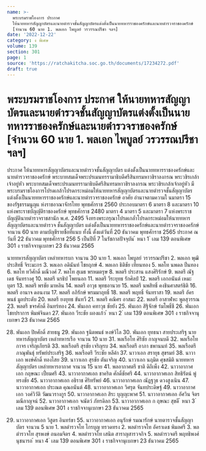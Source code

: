 ```yaml
---
name: >-
  พระบรมราชโองการ ประกาศ
  ให้นายทหารสัญญาบัตรและนายตำรวจชั้นสัญญาบัตรแต่งตั้งเป็นนายทหารราชองครักษ์และนายตำรวจราชองครักษ์
  [จำนวน 60 นาย 1. พลเอก ไพบูลย์ วรวรรณปรีชา ฯลฯ]
date: '2022-12-22'
category: ง พิเศษ
volume: 139
section: 301
page: 1
source: 'https://ratchakitcha.soc.go.th/documents/17234272.pdf'
draft: true
---
```


# พระบรมราชโองการ ประกาศ ให้นายทหารสัญญาบัตรและนายตำรวจชั้นสัญญาบัตรแต่งตั้งเป็นนายทหารราชองครักษ์และนายตำรวจราชองครักษ์ [จำนวน 60 นาย 1. พลเอก ไพบูลย์ วรวรรณปรีชา ฯลฯ]

ประกาศ ให้นายทหารสัญญาบัตรและนายตำรวจชั้นสัญญาบัตร แต่งตั้งเป็นนายทหารราชองครักษ์และนายตำรวจราชองครักษ์ พระบาทสมเด็จพระปรเมนทรรามาธิบดีศรีสินทรมหาวชิราลงกรณ พระวชิรเกล้าเจ้าอยู่หัว พระบาทสมเด็จพระปรเมนทรรามาธิบดีศรีสินทรมหาวชิราลงกรณ พระวชิรเกล้าเจ้าอยู่หัว มีพระบรมราชโองการโปรดเกล้าโปรดกระหม่อมให้นายทหารสัญญาบัตรและนายตำรวจชั้นสัญญาบัตร แต่งตั้งเป็นนายทหารราชองครักษ์และนายตำรวจราชองครักษ์ อาศัย อำนาจตามความใ นมาตรา 15 ของรัฐธรรมนูญแ ห่งราชอาณาจักรไทย พุทธศักราช 2560 ประกอบมาตรา 6 มาตรา 8 และมาตรา 10 แห่งพระราชบัญญัติราชองครักษ์ พุทธศักราช 2480 มาตรา 4 มาตรา 5 และมาตรา 7 แห่งพระราชบัญญัตินายตำรวจราชสานัก พ.ศ. 2495 จึงทรงพระกรุณาโปรดเกล้ำโปรดกระหม่อมให้นายทหารสัญญาบัตรและนายตำรวจ ชั้นสัญญาบัตร แต่งตั้งเป็นนายทหารราชองครักษ์และนายตำรวจราชองครักษ์ จานวน 60 นาย ตามบัญชีรายชื่อที่แนบ ทั้งนี้ ตั้งแต่วันที่ 20 ธันวาคม พุทธศักราช 2565 ประกาศ ณ วันที่ 22 ธันวาคม พุทธศักราช 256 5 เป็นปีที่ 7 ในรัชกาลปัจจุบัน ้ หนา 1 ่ เลม 139 ตอนพิเศษ 301 ง ราชกิจจานุเบกษา 23 ธันวาคม 2565

นายทหารสัญญาบัตร เหล่าทหารบก จานวน 30 นาย 1. พลเอก ไพบูลย์ วรวรรณปรีชา 2. พลเอก พุฒิประสิทธิ์ จิระมะกร 3. พลเอก อดินันท์ ไชยฤกษ์ 4. พลเอก ธิติชัย เทียนทอง 5. พลโท นพดล ปิ่นทอง 6. พลโท ทวีศักดิ์ มณีวงศ์ 7. พลโท สุเมธ พรหมตรุษ 8. พลตรี ประสาน แสงศิริรักษ์ 9. พลตรี ณัฐเดช จันทรางศุ 10. พลตรี นรธิป โพยนอก 11. พลตรี วีระยุทธ รักศิลป์ 12. พลตรี เอกอนันต์ เหมะบุตร 13. พลตรี พรชัย มาหลิน 14. พลตรี อาวุธ พุทธอานวย 15. พลตรี นพสิทธิ์ คงชินศาสตร์ธิติ 16. พลตรี อานาจ ดอนงาม 17. พลตรี อภิรักษ์ พรมมาฤทธิ์ 18. พลตรี พฤทธิ์ จันทราสา 19. พลตรี อัครพนธ์ มูลประดับ 20. พลตรี ยงยุทธ ขันทวี 21. พลตรี คณิศร อาสมะ 22. พลตรี อาสาฬหะ พูลสุวรรณ 23. พลตรี ขจรศักดิ์ อินทร์ทอง 24. พันเอก คทาวุธ ชัยยัง 25. พันเอก สิฐิจักษ์ ร่มโพธิ์ชี 26. พันเอก ไชยปราการ พิมพ์จินดา 27. พันเอก วีระชัย ผองแก้ว ้ หนา 2 ่ เลม 139 ตอนพิเศษ 301 ง ราชกิจจานุเบกษา 23 ธันวาคม 2565

28. พันเอก ปิยศักดิ์ สายธนู 29. พันเอก ฐนิตพนธ์ หงษ์วิไล 30. พันเอก ยุทธนา สายประเสริฐ นายทหารสัญญาบัตร เหล่าทหารเรือ จานวน 10 นาย 31. พลเรือโท ศิริชัย กาญจนบดี 32. พลเรือโท กาจร เจริญเกียรติ 33. พลเรือตรี สุรชัย เจริญรบ 34. พลเรือตรี อาภา ชพานนท์ 35. พลเรือตรี ภาณุพันธุ์ ทรัพย์ประเสริฐ 36. พลเรือตรี วีระชัย หลีค้า 37. นาวาเอก สรายุธ สุขรมย์ 38. นาวาเอก พงษ์ศักดิ์ ทองไสย 39. นาวาเอก สุรชัย ตันเจริญ 40. นาวาเอก นฤมิต ศุขสมิติ นายทหารสัญญาบัตร เหล่าทหารอากาศ จานวน 15 นาย 41. พลอากาศตรี ชาติ ดิถีเพ็ง 42. นาวาอากาศเอก กฤษณะ เปี่ยมศรี 43. นาวาอากาศเอก ชาคริต ศักดิ์ชัยศรี 44. นาวาอากาศเอก สิทธิรัตน์ พู่ทรงชัย 45. นาวาอากาศเอก อธิราช ศิริทรัพย์ 46. นาวาอากาศเอก ณัฏฐวุธ ดวงสูงเนิน 47. นาวาอากาศเอก ประณต คุณอนันต์ 48. นาวาอากาศเอก วิศรุต จันทประดิษฐ์ 49. นาวาอากาศเอก วงศ์วิวัติ วัฒนวรางกูร 50. นาวาอากาศเอก สิระ บุญญะพาศ 51. นาวาอากาศเอก อัศวิน จิตรมณีกาญจน์ 52. นาวาอากาศเอก จณัตว์ ภัทรดิลก 53. นาวาอากาศเอก ก ฤษณะ สุขดี ้ หนา 3 ่ เลม 139 ตอนพิเศษ 301 ง ราชกิจจานุเบกษา 23 ธันวาคม 2565

54. นาวาอากาศเอก วิสูตร อินทร์ขา 55. นาวาอากาศเอก อนุรักษ์ รมณารักษ์ นายตารวจชั้นสัญญาบัตร จานวน 5 นาย 1. พลตำรวจโท ไกรบุญ ทรวดทรง 2. พลตำรวจโท อัคราเดช พิมลศรี 3. พลตำรวจโท สุรพงษ์ ถนอมจิตร 4. พลตำรวจโท เสนิต สาราญสารวจกิจ 5. พลตำรวจตรี พฤทธิพงศ์ นุชนารถ ้ หนา 4 ่ เลม 139 ตอนพิเศษ 301 ง ราชกิจจานุเบกษา 23 ธันวาคม 2565
